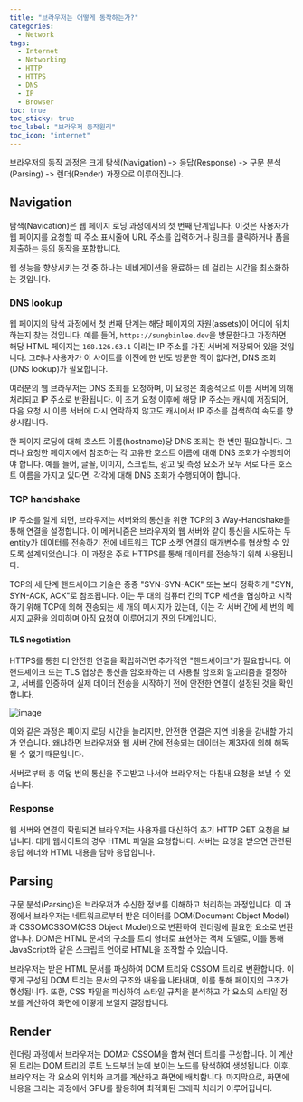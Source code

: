 ```yaml
---
title: "브라우저는 어떻게 동작하는가?"
categories:
  - Network
tags:
  - Internet
  - Networking
  - HTTP
  - HTTPS
  - DNS
  - IP
  - Browser
toc: true
toc_sticky: true
toc_label: "브라우저 동작원리"
toc_icon: "internet"
---
```


브라우저의 동작 과정은 크게 탐색(Navigation) -> 응답(Response) -> 구문 분석(Parsing) -> 렌더(Render) 과정으로 이루어집니다.

## Navigation
탐색(Navication)은 웹 페이지 로딩 과정에서의 첫 번째 단계입니다. 이것은 사용자가 웹 페이지를 요청할 때 주소 표시줄에 URL 주소를 입력하거나 링크를 클릭하거나 폼을 제출하는 등의 동작을 포함합니다.

웹 성능을 향상시키는 것 중 하나는 네비게이션을 완료하는 데 걸리는 시간을 최소화하는 것입니다.

### DNS lookup
웹 페이지의 탐색 과정에서 첫 번째 단계는 해당 페이지의 자원(assets)이 어디에 위치하는지 찾는 것입니다. 예를 들어, `https://sungbinlee.dev`을 방문한다고 가정하면 해당 HTML 페이지는 `168.126.63.1` 이라는 IP 주소를 가진 서버에 저장되어 있을 것입니다. 그러나 사용자가 이 사이트를 이전에 한 번도 방문한 적이 없다면, DNS 조회(DNS lookup)가 필요합니다.

여러분의 웹 브라우저는 DNS 조회를 요청하며, 이 요청은 최종적으로 이름 서버에 의해 처리되고 IP 주소로 반환됩니다. 이 초기 요청 이후에 해당 IP 주소는 캐시에 저장되어, 다음 요청 시 이름 서버에 다시 연락하지 않고도 캐시에서 IP 주소를 검색하여 속도를 향상시킵니다.

한 페이지 로딩에 대해 호스트 이름(hostname)당 DNS 조회는 한 번만 필요합니다. 그러나 요청한 페이지에서 참조하는 각 고유한 호스트 이름에 대해 DNS 조회가 수행되어야 합니다. 예를 들어, 글꼴, 이미지, 스크립트, 광고 및 측정 요소가 모두 서로 다른 호스트 이름을 가지고 있다면, 각각에 대해 DNS 조회가 수행되어야 합니다.

### TCP handshake
IP 주소를 알게 되면, 브라우저는 서버와의 통신을 위한 TCP의 3 Way-Handshake를 통해 연결을 설정합니다. 이 메커니즘은 브라우저와 웹 서버와 같이 통신을 시도하는 두 entity가 데이터를 전송하기 전에 네트워크 TCP 소켓 연결의 매개변수를 협상할 수 있도록 설계되었습니다. 이 과정은 주로 HTTPS를 통해 데이터를 전송하기 위해 사용됩니다.

TCP의 세 단계 핸드셰이크 기술은 종종 "SYN-SYN-ACK" 또는 보다 정확하게 "SYN, SYN-ACK, ACK"로 참조됩니다. 이는 두 대의 컴퓨터 간의 TCP 세션을 협상하고 시작하기 위해 TCP에 의해 전송되는 세 개의 메시지가 있는데, 이는 각 서버 간에 세 번의 메시지 교환을 의미하며 아직 요청이 이루어지기 전의 단계입니다.

#### TLS negotiation
HTTPS를 통한 더 안전한 연결을 확립하려면 추가적인 "핸드셰이크"가 필요합니다. 이 핸드셰이크 또는 TLS 협상은 통신을 암호화하는 데 사용될 암호화 알고리즘을 결정하고, 서버를 인증하며 실제 데이터 전송을 시작하기 전에 안전한 연결이 설정된 것을 확인합니다.

![image](https://github.com/sungbinlee/sungbinlee.github.io/assets/52542229/831256c6-f2df-49a8-8d07-efeefd748902)


이와 같은 과정은 페이지 로딩 시간을 늘리지만, 안전한 연결은 지연 비용을 감내할 가치가 있습니다. 왜냐하면 브라우저와 웹 서버 간에 전송되는 데이터는 제3자에 의해 해독될 수 없기 때문입니다.

서버로부터 총 여덟 번의 통신을 주고받고 나서야 브라우저는 마침내 요청을 보낼 수 있습니다.

### Response
웹 서버와 연결이 확립되면 브라우저는 사용자를 대신하여 초기 HTTP GET 요청을 보냅니다. 대개 웹사이트의 경우 HTML 파일을 요청합니다. 서버는 요청을 받으면 관련된 응답 헤더와 HTML 내용을 담아 응답합니다.

## Parsing
구문 분석(Parsing)은 브라우저가 수신한 정보를 이해하고 처리하는 과정입니다. 이 과정에서 브라우저는 네트워크로부터 받은 데이터를 DOM(Document Object Model)과 CSSOMCSSOM(CSS Object Model)으로 변환하여 렌더링에 필요한 요소로 변환합니다. DOM은 HTML 문서의 구조를 트리 형태로 표현하는 객체 모델로, 이를 통해 JavaScript와 같은 스크립트 언어로 HTML을 조작할 수 있습니다.

브라우저는 받은 HTML 문서를 파싱하여 DOM 트리와 CSSOM 트리로 변환합니다. 이렇게 구성된 DOM 트리는 문서의 구조와 내용을 나타내며, 이를 통해 페이지의 구조가 형성됩니다. 또한, CSS 파일을 파싱하여 스타일 규칙을 분석하고 각 요소의 스타일 정보를 계산하여 화면에 어떻게 보일지 결정합니다.

## Render
렌더링 과정에서 브라우저는 DOM과 CSSOM을 합쳐 렌더 트리를 구성합니다. 이 계산된 트리는 DOM 트리의 루트 노드부터 눈에 보이는 노드를 탐색하여 생성됩니다. 이후, 브라우저는 각 요소의 위치와 크기를 계산하고 화면에 배치합니다. 마지막으로, 화면에 내용을 그리는 과정에서 GPU를 활용하여 최적화된 그래픽 처리가 이루어집니다.
